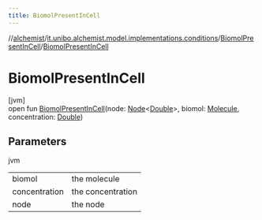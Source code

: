 ```yaml
---
title: BiomolPresentInCell
---
```

//[alchemist](../../../index.html)/[it.unibo.alchemist.model.implementations.conditions](../index.html)/[BiomolPresentInCell](index.html)/[BiomolPresentInCell](-biomol-present-in-cell.html)



# BiomolPresentInCell



[jvm]\
open fun [BiomolPresentInCell](-biomol-present-in-cell.html)(node: [Node](../../it.unibo.alchemist.model.interfaces/-node/index.html)<[Double](https://docs.oracle.com/javase/8/docs/api/java/lang/Double.html)>, biomol: [Molecule](../../it.unibo.alchemist.model.interfaces/-molecule/index.html), concentration: [Double](https://docs.oracle.com/javase/8/docs/api/java/lang/Double.html))



## Parameters


jvm

| | |
|---|---|
| biomol | the molecule |
| concentration | the concentration |
| node | the node |





